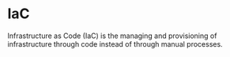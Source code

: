 # IaC
Infrastructure as Code (IaC) is the managing and provisioning of infrastructure through code instead of through manual processes.

